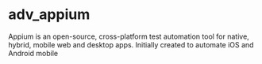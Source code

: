 # adv_appium

Appium is an open-source, cross-platform test automation tool for native, hybrid, mobile web and desktop apps. Initially created to automate iOS and Android mobile
